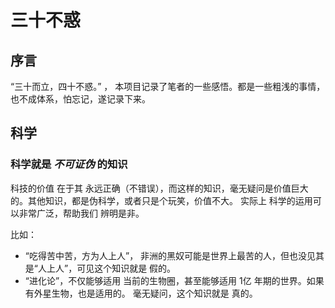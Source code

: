 # 三十不惑

## 序言

“三十而立，四十不惑。” ， 本项目记录了笔者的一些感悟。都是一些粗浅的事情，也不成体系，怕忘记，遂记录下来。


## 科学

### 科学就是 *不可证伪* 的知识

科技的价值 在于其 永远正确（不错误），而这样的知识，毫无疑问是价值巨大的。其他知识，都是伪科学，或者只是个玩笑，价值不大。
实际上 科学的运用可以非常广泛，帮助我们 辨明是非。

比如：
  * “吃得苦中苦，方为人上人”， 非洲的黑奴可能是世界上最苦的人，但也没见其是“人上人”，可见这个知识就是 假的。
  * “进化论”，不仅能够适用 当前的生物圈，甚至能够适用 1亿 年期的世界。如果有外星生物，也是适用的。 毫无疑问，这个知识就是 真的。

## 

##

##
